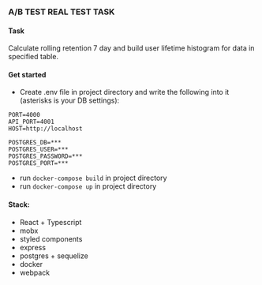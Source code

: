 ###  A/B TEST REAL TEST TASK

#### Task
Calculate rolling retention 7 day and build user lifetime histogram
for data in specified table.

#### Get started
- Create .env file in project directory and write the following into
it (asterisks is your DB settings):

```$xslt
PORT=4000
API_PORT=4001
HOST=http://localhost

POSTGRES_DB=***
POSTGRES_USER=***
POSTGRES_PASSWORD=***
POSTGRES_PORT=***
```

- run `docker-compose build` in project directory
- run `docker-compose up` in project directory

#### Stack:
- React + Typescript
- mobx
- styled components
- express
- postgres + sequelize
- docker
- webpack
